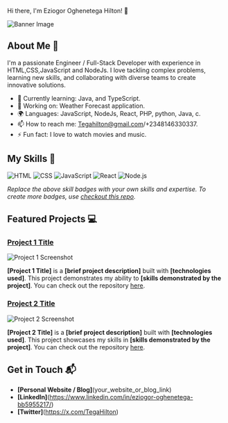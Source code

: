 Hi there, I'm Eziogor Oghenetega Hilton! 👋

![Banner Image](https://avatars.githubusercontent.com/u/178896393?s=400&u=c7cdfc5d2ffa42996677a9689228918bb0077a09&v=4)

## About Me 🚀

I'm a passionate Engineer / Full-Stack Developer with experience in HTML,CSS,JavaScript and NodeJs. I love tackling complex problems, learning new skills, and collaborating with diverse teams to create innovative solutions.

- 🌱 Currently learning: Java, and TypeScript.
- 🔭 Working on: Weather Forecast application.
- 🌍 Languages: JavaScript, NodeJs, React, PHP, python, Java, c.
- 📫 How to reach me: Tegahilton@gmail.com/+2348146330337.
- ⚡ Fun fact: I love to watch movies and music.

## My Skills 🧠

![HTML](https://img.shields.io/badge/-HTML-E34F26?style=flat-square&logo=html5&logoColor=white)
![CSS](https://img.shields.io/badge/-CSS-1572B6?style=flat-square&logo=css3&logoColor=white)
![JavaScript](https://img.shields.io/badge/-JavaScript-F7DF1E?style=flat-square&logo=javascript&logoColor=black)
![React](https://img.shields.io/badge/-React-61DAFB?style=flat-square&logo=react&logoColor=black)
![Node.js](https://img.shields.io/badge/-Node.js-339933?style=flat-square&logo=node.js&logoColor=white)

*Replace the above skill badges with your own skills and expertise. To create more badges, use [checkout this repo](https://github.com/alexandresanlim/Badges4-README.md-Profile).*

## Featured Projects 💻

### [Project 1 Title](project_1_link)

![Project 1 Screenshot](project_1_screenshot_url)

**[Project 1 Title]** is a **[brief project description]** built with **[technologies used]**. This project demonstrates my ability to **[skills demonstrated by the project]**. You can check out the repository [here](project_1_repository_link).

### [Project 2 Title](project_2_link)

![Project 2 Screenshot](project_2_screenshot_url)

**[Project 2 Title]** is a **[brief project description]** built with **[technologies used]**. This project showcases my skills in **[skills demonstrated by the project]**. You can check out the repository [here](project_2_repository_link).

## Get in Touch 📬

- **[Personal Website / Blog]**(your_website_or_blog_link)
- **[LinkedIn]**(https://www.linkedin.com/in/eziogor-oghenetega-bb5955217/)
- **[Twitter]**(https://x.com/TegaHilton)
